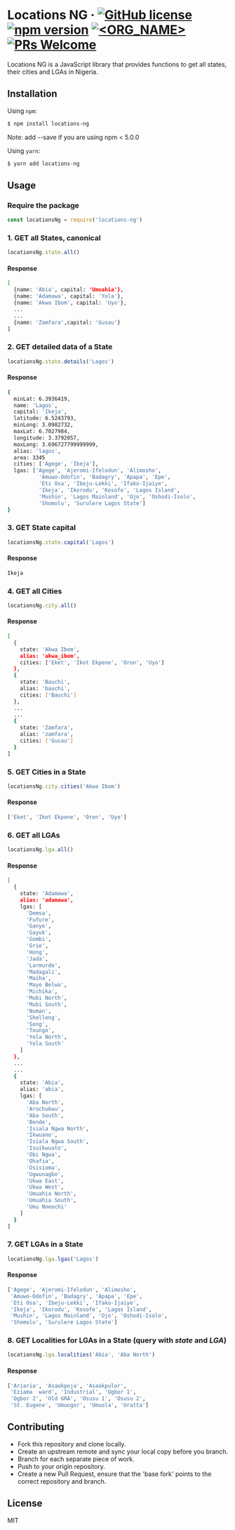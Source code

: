 # Locations NG &middot; [![GitHub license](https://img.shields.io/badge/license-MIT-blue.svg)](https://github.com/ceemion/locations-ng/blob/master/LICENSE) [![npm version](https://img.shields.io/npm/v/locations-ng.svg?style=flat)](https://www.npmjs.com/package/locations-ng) [![<ORG_NAME>](https://circleci.com/gh/ceemion/locations-ng.svg?style=shield)](https://circleci.com/gh/ceemion/locations-ng/tree/master) [![PRs Welcome](https://img.shields.io/badge/PRs-welcome-brightgreen.svg)](https://github.com/ceemion/locations-ng#contributing)

Locations NG is a JavaScript library that provides functions to get all states, their cities and LGAs in Nigeria.

## Installation

Using `npm`:

```bash
$ npm install locations-ng
```
Note: add --save if you are using npm < 5.0.0

Using `yarn`:

```bash
$ yarn add locations-ng
```

## Usage

### Require the package
```js
const locationsNg = require('locations-ng')
```

### 1. GET all States, canonical
```js
locationsNg.state.all()
```
#### Response
```bash
[
  {name: 'Abia', capital: 'Umuahia'},
  {name: 'Adamawa', capital: 'Yola'},
  {name: 'Akwa Ibom', capital: 'Uyo'},
  ...
  ...
  {name: 'Zamfara',capital: 'Gusau'}
]
```

### 2. GET detailed data of a State
```js
locationsNg.state.details('Lagos')
```
#### Response
```bash
{
  minLat: 6.3936419,
  name: 'Lagos',
  capital: 'Ikeja',
  latitude: 6.5243793,
  minLong: 3.0982732,
  maxLat: 6.7027984,
  longitude: 3.3792057,
  maxLong: 3.696727799999999,
  alias: 'lagos',
  area: 3345
  cities: ['Agege', 'Ikeja'],
  lgas: ['Agege', 'Ajeromi-Ifelodun', 'Alimosho',
          'Amuwo-Odofin', 'Badagry', 'Apapa', 'Epe',
          'Eti Osa', 'Ibeju-Lekki', 'Ifako-Ijaiye',
          'Ikeja', 'Ikorodu', 'Kosofe', 'Lagos Island',
          'Mushin', 'Lagos Mainland', 'Ojo', 'Oshodi-Isolo',
          'Shomolu', 'Surulere Lagos State']
}
```

### 3. GET State capital
```js
locationsNg.state.capital('Lagos')
```
#### Response
```bash
Ikeja
```

### 4. GET all Cities
```js
locationsNg.city.all()
```
#### Response
```bash
[
  {
    state: 'Akwa Ibom',
    alias: 'akwa_ibom',
    cities: ['Eket', 'Ikot Ekpene', 'Oron', 'Uyo']
  },
  {
    state: 'Bauchi',
    alias: 'bauchi',
    cities: ['Bauchi']
  },
  ...
  ...
  {
    state: 'Zamfara',
    alias: 'zamfara',
    cities: ['Gusau']
  }
]
```

### 5. GET Cities in a State
```js
locationsNg.city.cities('Akwa Ibom')
```
#### Response
```bash
['Eket', 'Ikot Ekpene', 'Oron', 'Uyo']
```

### 6. GET all LGAs
```js
locationsNg.lga.all()
```
#### Response
```bash
[
  {
    state: 'Adamawa',
    alias: 'adamawa',
    lgas: [
      'Demsa',
      'Fufure',
      'Ganye',
      'Gayuk',
      'Gombi',
      'Grie',
      'Hong',
      'Jada',
      'Larmurde',
      'Madagali',
      'Maiha',
      'Mayo Belwa',
      'Michika',
      'Mubi North',
      'Mubi South',
      'Numan',
      'Shelleng',
      'Song',
      'Toungo',
      'Yola North',
      'Yola South'
    ]
  },
  ...
  ...
  {
    state: 'Abia',
    alias: 'abia',
    lgas: [
      'Aba North',
      'Arochukwu',
      'Aba South',
      'Bende',
      'Isiala Ngwa North',
      'Ikwuano',
      'Isiala Ngwa South',
      'Isuikwuato',
      'Obi Ngwa',
      'Ohafia',
      'Osisioma',
      'Ugwunagbo',
      'Ukwa East',
      'Ukwa West',
      'Umuahia North',
      'Umuahia South',
      'Umu Nneochi'
    ]
  }
]
```

### 7. GET LGAs in a State
```js
locationsNg.lga.lgas('Lagos')
```
#### Response
```bash
['Agege', 'Ajeromi-Ifelodun', 'Alimosho',
 'Amuwo-Odofin', 'Badagry', 'Apapa', 'Epe',
 'Eti Osa', 'Ibeju-Lekki', 'Ifako-Ijaiye',
 'Ikeja', 'Ikorodu', 'Kosofe', 'Lagos Island',
 'Mushin', 'Lagos Mainland', 'Ojo', 'Oshodi-Isolo',
 'Shomolu', 'Surulere Lagos State']
```

### 8. GET Localities for LGAs in a State (query with *state* and *LGA*)
```js
locationsNg.lga.localities('Abia', 'Aba North')
```
#### Response
```bash
['Ariaria', 'Asaokpoja', 'Asaokpulor',
 'Eziama  ward', 'Industrial', 'Ogbor 1',
 'Ogbor 2', 'Old GRA', 'Osusu 1', 'Osusu 2',
 'St. Eugene', 'Umuogor', 'Umuola', 'Uratta']
```

## Contributing
* Fork this repository and clone locally.
* Create an upstream remote and sync your local copy before you branch.
* Branch for each separate piece of work.
* Push to your origin repository.
* Create a new Pull Request, ensure that the 'base fork' points to the correct repository and branch.


License
----

MIT
